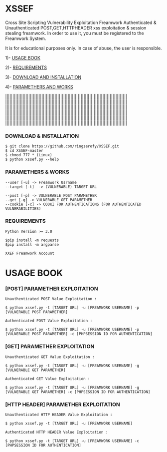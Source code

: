 # XSSEF
 Cross Site Scripting Vulnerability Exploitation Freamwork
 Authenticated & Unauthenticated POST,GET,HTTPHEADER xss exploitation & session stealing freamwork.
 In order to use it, you must be registered to the Freamwork System.
 
 It is for educational purposes only. In case of abuse, the user is responsible.
 
 
 1)- [USAGE BOOK](https://github.com/ringzerofy/XSSEF#usage-book)
 
 2)- [REQUIREMENTS](https://github.com/ringzerofy/XSSEF#requirements)
 
 3)- [DOWNLOAD AND INSTALLATION](https://github.com/ringzerofy/XSSEF#download--installation)
 
 4)- [PARAMETHERS AND WORKS](https://github.com/ringzerofy/XSSEF#paramethers--works)
 
 
 
||||||||||||||||||||||||||||||||||||||||||||||||||||||||||||||||||||||||||||||||||||
||||||||||||||||||||||||||||||||||||||||||||||||||||||||||||||||||||||||||||||||||||
||||||||||||||||||||||||||||||||||||||||||||||||||||||||||||||||||||||||||||||||||||
||||||||||||||||||||||||||||||||||||||||||||||||||||||||||||||||||||||||||||||||||||
||||||||||||||||||||||||||||||||||||||||||||||||||||||||||||||||||||||||||||||||||||
||||||||||||||||||||||||||||||||||||||||||||||||||||||||||||||||||||||||||||||||||||

 ### DOWNLOAD & INSTALLATION
 
  ```
  $ git clone https://github.com/ringzerofy/XSSEF.git
  $ cd XSSEF-master
  $ chmod 777 * (Linux)
  $ python xssef.py --help
  
  ```
 
 
### PARAMETHERS & WORKS
 
 ```
 --user [-u] -> Freamwork Usrname
 --target [-t]  -> (VULNERABLE) TARGET URL
 
 --post [-p] -> VULNERABLE POST PARAMETHER
 --get [-g] -> VULNERABLE GET PARAMETHER
 --cookie [-c] -> COOKI FOR AUTHENTICATIONS (FOR AUTHENTICATED VULNERABILITIES)
 
 ``` 
 
 
 
 ### REQUIREMENTS
 ```
 Python Version >= 3.0
 
 $pip install -m requests
 $pip install -m argparse
 
 XXEF Freamwork Account
 
 ```
 
 
 # USAGE BOOK 
 
 ### [POST] PARAMETHER EXPLOITATION
   
  ``` 
  Unauthenticated POST Value Exploitation :
  
  $ python xssef.py -t [TARGET URL] -u [FREAMWORK USERNAME] -p [VULNERABLE POST PARAMETHER]
  
  Authenticated POST Value Exploitation :
  
  $ python xssef.py -t [TARGET URL] -u [FREAMWORK USERNAME] -p [VULNERABLE POST PARAMETHER] -c [PHPSESSION ID FOR AUTHENTICATION]
  
  ```
  
  
  ### [GET] PARAMETHER EXPLOITATION
  
  ```
  Unauthenticated GET Value Exploitation :
  
  $ python xssef.py -t [TARGET URL] -u [FREAMWORK USERNAME] -g [VULNERABLE GET PARAMETHER]
  
  Authenticated GET Value Exploitation :
  
  $ python xssef.py -t [TARGET URL] -u [FREAMWORK USERNAME] -g [VULNERABLE GET PARAMETHER] -c [PHPSESSION ID FOR AUTHENTICATION]
  
  ```
  
  
  
  
  ### [HTTP HEADER] PARAMETHER EXPLOITATION
  
  ```
  Unauthenticated HTTP HEADER Value Exploitation :
  
  $ python xssef.py -t [TARGET URL] -u [FREAMWORK USERNAME]
  
  Authenticated HTTP HEADER Value Exploitation :
 
  $ python xssef.py -t [TARGET URL] -u [FREAMWORK USERNAME] -c [PHPSESSION ID FOR AUTHENTICATION]
  
  ```
  

